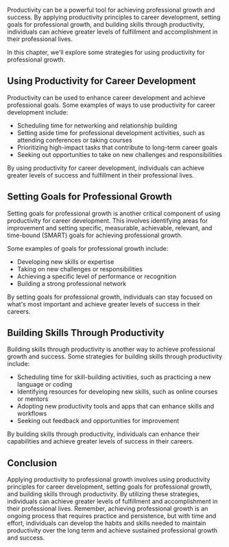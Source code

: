 
Productivity can be a powerful tool for achieving professional growth and success. By applying productivity principles to career development, setting goals for professional growth, and building skills through productivity, individuals can achieve greater levels of fulfillment and accomplishment in their professional lives.

In this chapter, we'll explore some strategies for using productivity for professional growth.

Using Productivity for Career Development
-----------------------------------------

Productivity can be used to enhance career development and achieve professional goals. Some examples of ways to use productivity for career development include:

* Scheduling time for networking and relationship building
* Setting aside time for professional development activities, such as attending conferences or taking courses
* Prioritizing high-impact tasks that contribute to long-term career goals
* Seeking out opportunities to take on new challenges and responsibilities

By using productivity for career development, individuals can achieve greater levels of success and fulfillment in their professional lives.

Setting Goals for Professional Growth
-------------------------------------

Setting goals for professional growth is another critical component of using productivity for career development. This involves identifying areas for improvement and setting specific, measurable, achievable, relevant, and time-bound (SMART) goals for achieving professional growth.

Some examples of goals for professional growth include:

* Developing new skills or expertise
* Taking on new challenges or responsibilities
* Achieving a specific level of performance or recognition
* Building a strong professional network

By setting goals for professional growth, individuals can stay focused on what's most important and achieve greater levels of success in their careers.

Building Skills Through Productivity
------------------------------------

Building skills through productivity is another way to achieve professional growth and success. Some strategies for building skills through productivity include:

* Scheduling time for skill-building activities, such as practicing a new language or coding
* Identifying resources for developing new skills, such as online courses or mentors
* Adopting new productivity tools and apps that can enhance skills and workflows
* Seeking out feedback and opportunities for improvement

By building skills through productivity, individuals can enhance their capabilities and achieve greater levels of success in their careers.

Conclusion
----------

Applying productivity to professional growth involves using productivity principles for career development, setting goals for professional growth, and building skills through productivity. By utilizing these strategies, individuals can achieve greater levels of fulfillment and accomplishment in their professional lives. Remember, achieving professional growth is an ongoing process that requires practice and persistence, but with time and effort, individuals can develop the habits and skills needed to maintain productivity over the long term and achieve sustained professional growth and success.
